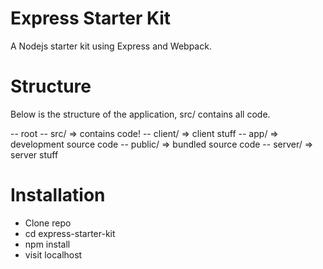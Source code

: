 # Express Starter Kit
A Nodejs starter kit using Express and Webpack.

# Structure
Below is the structure of the application, src/ contains all code.

  -- root
    -- src/        => contains code!
      -- client/   => client stuff
        -- app/    => development source code
        -- public/ => bundled source code
      -- server/   => server stuff

# Installation
- Clone repo
- cd express-starter-kit
- npm install
- visit localhost
